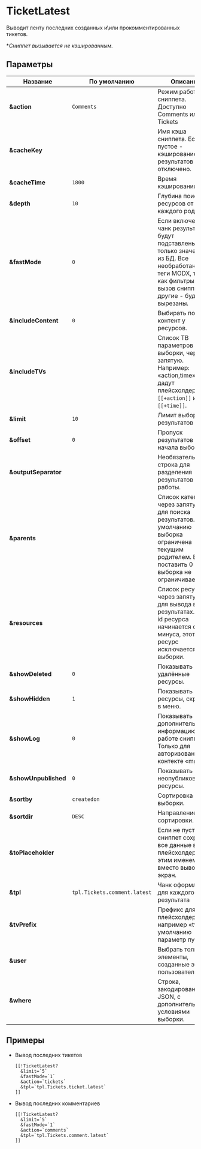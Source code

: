 # TicketLatest

Выводит ленту последних созданных и\\или прокомментированных тикетов.

**Сниппет вызывается не кэшированным.*

## Параметры

| Название             | По умолчанию                 | Описание                                                                                                                                                               |
| -------------------- | ---------------------------- | ---------------------------------------------------------------------------------------------------------------------------------------------------------------------- |
| **&action**          | `Comments`                   | Режим работы сниппета. Доступно Comments или Tickets                                                                                                                   |
| **&cacheKey**        |                              | Имя кэша сниппета. Если пустое - кэширование результатов будет отключено.                                                                                              |
| **&cacheTime**       | `1800`                       | Время кэширования.                                                                                                                                                     |
| **&depth**           | `10`                         | Глубина поиска ресурсов от каждого родителя.                                                                                                                           |
| **&fastMode**        | `0`                          | Если включено - в чанк результата будут подставлены только значения из БД. Все необработанные теги MODX, такие как фильтры, вызов сниппетов и другие - будут вырезаны. |
| **&includeContent**  | `0`                          | Выбирать поле контент у ресурсов.                                                                                                                                      |
| **&includeTVs**      |                              | Список ТВ параметров для выборки, через запятую. Например: «action,time» дадут плейсхолдеры `[[+action]]` и `[[+time]]`.                                               |
| **&limit**           | `10`                         | Лимит выборки результатов                                                                                                                                              |
| **&offset**          | `0`                          | Пропуск результатов с начала выборки                                                                                                                                   |
| **&outputSeparator** |                              | Необязательная строка для разделения результатов работы.                                                                                                               |
| **&parents**         |                              | Список категорий, через запятую, для поиска результатов. По умолчанию выборка ограничена текущим родителем. Если поставить 0 - выборка не ограничивается.              |
| **&resources**       |                              | Список ресурсов, через запятую, для вывода в результатах. Если id ресурса начинается с минуса, этот ресурс исключается из выборки.                                     |
| **&showDeleted**     | `0`                          | Показывать удалённые ресурсы.                                                                                                                                          |
| **&showHidden**      | `1`                          | Показывать ресурсы, скрытые в меню.                                                                                                                                    |
| **&showLog**         | `0`                          | Показывать дополнительную информацию о работе сниппета. Только для авторизованных в контекте «mgr».                                                                    |
| **&showUnpublished** | `0`                          | Показывать неопубликованные ресурсы.                                                                                                                                   |
| **&sortby**          | `createdon`                  | Сортировка выборки.                                                                                                                                                    |
| **&sortdir**         | `DESC`                       | Направление сортировки.                                                                                                                                                |
| **&toPlaceholder**   |                              | Если не пусто, сниппет сохранит все данные в плейсхолдер с этим именем, вместо вывода не экран.                                                                        |
| **&tpl**             | `tpl.Tickets.comment.latest` | Чанк оформления для каждого результата                                                                                                                                 |
| **&tvPrefix**        |                              | Префикс для ТВ плейсхолдеров, например «tv.». По умолчанию параметр пуст.                                                                                              |
| **&user**            |                              | Выбрать только элементы, созданные этим пользователем.                                                                                                                 |
| **&where**           |                              | Строка, закодированная в JSON, с дополнительными условиями выборки.                                                                                                    |

<!--@include: ../parts/tip-general-parameters.md-->

## Примеры

- Вывод последних тикетов

    ```modx
    [[!TicketLatest?
      &limit=`5`
      &fastMode=`1`
      &action=`tickets`
      &tpl=`tpl.Tickets.ticket.latest`
    ]]
    ```

- Вывод последних комментариев

    ```modx
    [[!TicketLatest?
      &limit=`5`
      &fastMode=`1`
      &action=`comments`
      &tpl=`tpl.Tickets.comment.latest`
    ]]
    ```
